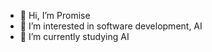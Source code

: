 - 👋 Hi, I’m Promise
- 👀 I’m interested in software development, AI
- 🌱 I’m currently studying AI

<!---
pro-misee/pro-misee is a ✨ special ✨ repository because its `README.md` (this file) appears on your GitHub profile.
You can click the Preview link to take a look at your changes.
--->
